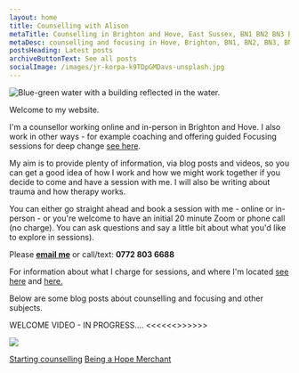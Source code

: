 ```yaml
---
layout: home
title: Counselling with Alison
metaTitle: Counselling in Brighton and Hove, East Sussex, BN1 BN2 BN3 BN41
metaDesc: counselling and focusing in Hove, Brighton, BN1, BN2, BN3, BN41, BN43
postsHeading: Latest posts
archiveButtonText: See all posts
socialImage: /images/jr-korpa-k9TDpGMDavs-unsplash.jpg
---
```

![Blue-green water with a building reflected in the water.](/images/jr-korpa-k9TDpGMDavs-unsplash.jpg)

W﻿elcome to my website. 

I﻿'m a counsellor working online and in-person in Brighton and Hove. I also work in other ways - for example coaching and offering guided Focusing sessions for deep change [see here](/pages/about-me).

My aim is to provide plenty of information, via blog posts and videos, so you can get a good idea of how I work and how we might work together if you decide to come and have a session with me.
I﻿ will also be writing about trauma and how therapy works.

Y﻿ou can either go straight ahead and book a session with me - online or in-person - or you're welcome to have an initial 20 minute Zoom or phone call (no charge). You can ask questions and say a little bit about what you'd like to explore in sessions).

Please **[email me](mailto:dwellingspacecounselling@gmail.com)** or call/text:  **0772 803 6688**

F﻿or information about what I charge for sessions, and where I'm located [see here](/pages/about-me) and [here.](/pages/fees)

B﻿elow are some blog posts about counselling and focusing and other subjects. 

W﻿ELCOME VIDEO - IN PROGRESS....
<﻿<<<<<>>>>>>




![](/images/meric-dagli-518103-unsplash.jpg)

[Starting counselling](/posts/test-post)
[Being a Hope Merchant](/posts/being-a-hope-merchant)